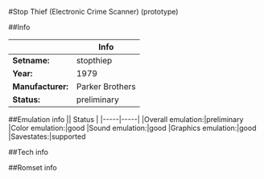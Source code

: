 #Stop Thief (Electronic Crime Scanner) (prototype)

##Info

||Info|
|-----|-----|
|**Setname:**|stopthiep
|**Year:**|1979
|**Manufacturer:**|Parker Brothers
|**Status:**|preliminary

##Emulation info
|| Status |
|-----|-----|
|Overall emulation:|preliminary
|Color emulation:|good
|Sound emulation:|good
|Graphics emulation:|good
|Savestates:|supported

##Tech info

##Romset info

<!--- START OF EDITED COMMENT DO NOT TOUCH TEXT ABOVE-->
